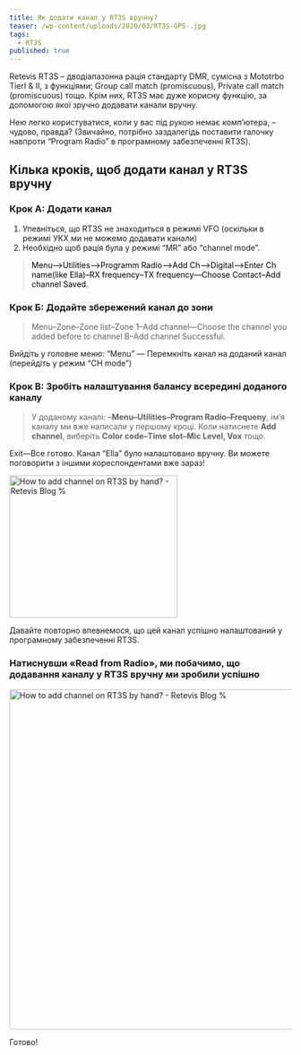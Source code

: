 ```yaml
---
title: Як додати канал у RT3S вручну?
teaser: /wp-content/uploads/2020/03/RT3S-GPS-.jpg
tags:
  - RT3S
published: true
---
```

Retevis RT3S &#8211; дводіапазонна рація стандарту DMR, сумісна з Mototrbo TierⅠ & Ⅱ, з функціями; Group call match (promiscuous), Private call match (promiscuous)&nbsp;тощо. Крім них, RT3S має дуже корисну функцію, за допомогою якої зручно додавати канали вручну.

Нею легко користуватися, коли у вас під рукою немає комп&#8217;ютера, &#8211; чудово, правда? (Звичайно, потрібно заздалегідь поставити галочку навпроти &#8220;Program Radio&#8221; в програмному забезпеченні RT3S).

## Кілька кроків, щоб додати канал у RT3S вручну

### Крок A: Додати канал

  1. Упевніться, що RT3S не знаходиться в режимі VFO (оскільки в режимі УКХ ми не можемо додавати канали)
  2. Необхідно щоб рація була у режимі &#8220;MR&#8221; або&nbsp;&#8220;channel mode&#8221;.

> <span style="color: #000000;">Menu–>Utilities–>Programm Radio–>Add Ch–>Digital–>Enter Ch name(like Ella)–RX frequency–TX frequency—Choose Contact–Add channel Saved.</span>

### Крок Б: Додайте збережений канал до зони

> Menu–Zone–Zone list–Zone 1–Add channel—Choose the channel you added before to channel B–Add channel Successful.

Вийдіть у головне меню: &#8220;Menu&#8221; — Перемкніть канал на доданий канал (перейдіть у режим &#8220;CH mode&#8221;)

### Крок В: Зробіть налаштування балансу всередині доданого каналу

> У доданому каналі: –**Menu–Utilities–Program Radio–Frequeny**, ім&#8217;я каналу ми вже написали у першому кроці. Коли натиснете **Add channel**, виберіть **Color code–Time slot–Mic Level, Vox** тощо.

Exit—Все готово. Канал “Ella” було налаштовано вручну. Ви можете поговорити з іншими кореспондентами вже зараз!

<img loading="lazy" class="aligncenter wp-image-6413" src="http://blog.retevis.com/wp-content/uploads/2018/10/111.jpg" alt="How to add channel on RT3S by hand? - Retevis Blog %" width="300" height="254" /> 

Давайте повторно впевнемося, що цей канал успішно налаштований у програмному забезпеченні RT3S.

### Натиснувши «Read from Radio», ми побачимо, що додавання каналу у RT3S вручну ми зробили успішно

<img loading="lazy" class="aligncenter wp-image-6414" src="http://blog.retevis.com/wp-content/uploads/2018/10/RT3S.jpg" alt="How to add channel on RT3S by hand? - Retevis Blog %" width="900" height="607" /> 

Готово!

